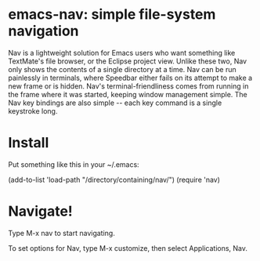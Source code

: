emacs-nav: simple file-system navigation
========================================

Nav is a lightweight solution for Emacs users who want something like
TextMate's file browser, or the Eclipse project view. Unlike these
two, Nav only shows the contents of a single directory at a time. Nav
can be run painlessly in terminals, where Speedbar either fails on its
attempt to make a new frame or is hidden. Nav's terminal-friendliness
comes from running in the frame where it was started, keeping window
management simple. The Nav key bindings are also simple -- each
key command is a single keystroke long.

# Install
Put something like this in your ~/.emacs:

(add-to-list 'load-path "/directory/containing/nav/")
(require 'nav)

# Navigate!
Type M-x nav to start navigating.

To set options for Nav, type M-x customize, then select
Applications, Nav.

